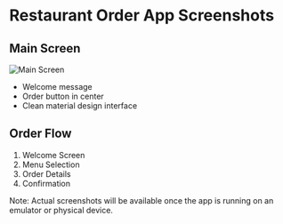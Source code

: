 # Restaurant Order App Screenshots

## Main Screen
![Main Screen](./main-screen.png)
- Welcome message
- Order button in center
- Clean material design interface

## Order Flow
1. Welcome Screen
2. Menu Selection
3. Order Details
4. Confirmation

Note: Actual screenshots will be available once the app is running on an emulator or physical device.
